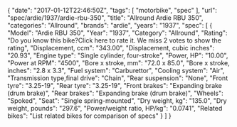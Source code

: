 {
    "date": "2017-01-12T22:46:50Z",
    "tags": [
        "motorbike",
        "spec"
    ],
    "url": "spec\/ardie\/1937\/ardie-rbu-350",
    "title": "Allround Ardie RBU 350",
    "categories": "Allround",
    "brands": "ardie",
    "years": "1937",
    "spec": [
        {
            "Model": "Ardie RBU 350",
            "Year": "1937",
            "Category": "Allround",
            "Rating": "Do you know this bike?Click here to rate it. We miss 2 votes to show the rating",
            "Displacement, ccm": "343.00",
            "Displacement, cubic inches": "20.93",
            "Engine type": "Single cylinder, four-stroke",
            "Power, HP": "10.00",
            "Power at RPM": "4500",
            "Bore x stroke, mm": "72.0 x 85.0",
            "Bore x stroke, inches": "2.8 x 3.3",
            "Fuel system": "Carburettor",
            "Cooling system": "Air",
            "Transmission type,final drive": "Chain",
            "Rear suspension": "None",
            "Front tyre": "3.25-19",
            "Rear tyre": "3.25-19",
            "Front brakes": "Expanding brake (drum brake)",
            "Rear brakes": "Expanding brake (drum brake)",
            "Wheels": "Spoked",
            "Seat": "Single spring-mounted",
            "Dry weight, kg": "135.0",
            "Dry weight, pounds": "297.6",
            "Power\/weight ratio, HP\/kg": "0.0741",
            "Related bikes": "List related bikes for comparison of specs"
        }
    ]
}